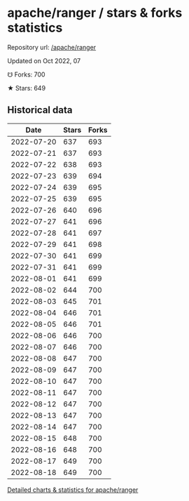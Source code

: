 # apache/ranger / stars & forks statistics

Repository url: [/apache/ranger](https://github.com/apache/ranger)

Updated on Oct 2022, 07

☋ Forks: 700

★ Stars: 649

## Historical data
| Date | Stars | Forks |
|------|-------|-------|
| 2022-07-20 | 637 | 693 | 
| 2022-07-21 | 637 | 693 | 
| 2022-07-22 | 638 | 693 | 
| 2022-07-23 | 639 | 694 | 
| 2022-07-24 | 639 | 695 | 
| 2022-07-25 | 639 | 695 | 
| 2022-07-26 | 640 | 696 | 
| 2022-07-27 | 641 | 696 | 
| 2022-07-28 | 641 | 697 | 
| 2022-07-29 | 641 | 698 | 
| 2022-07-30 | 641 | 699 | 
| 2022-07-31 | 641 | 699 | 
| 2022-08-01 | 641 | 699 | 
| 2022-08-02 | 644 | 700 | 
| 2022-08-03 | 645 | 701 | 
| 2022-08-04 | 646 | 701 | 
| 2022-08-05 | 646 | 701 | 
| 2022-08-06 | 646 | 700 | 
| 2022-08-07 | 646 | 700 | 
| 2022-08-08 | 647 | 700 | 
| 2022-08-09 | 647 | 700 | 
| 2022-08-10 | 647 | 700 | 
| 2022-08-11 | 647 | 700 | 
| 2022-08-12 | 647 | 700 | 
| 2022-08-13 | 647 | 700 | 
| 2022-08-14 | 647 | 700 | 
| 2022-08-15 | 648 | 700 | 
| 2022-08-16 | 648 | 700 | 
| 2022-08-17 | 649 | 700 | 
| 2022-08-18 | 649 | 700 | 


[Detailed charts & statistics for apache/ranger](https://reviewgithub.com/rep/apache/ranger)
